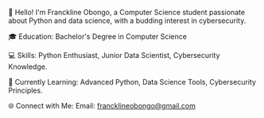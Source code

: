 
👋 Hello!
I'm Franckline Obongo, a Computer Science student passionate about Python and data science, with a budding interest in cybersecurity.

🎓 Education: 
Bachelor's Degree in Computer Science

💻 Skills: 
Python Enthusiast,
Junior Data Scientist,
Cybersecurity Knowledge.

🌱 Currently Learning: 
Advanced Python,
Data Science Tools,
Cybersecurity Principles.

🌐 Connect with Me:
Email: francklineobongo@gmail.com

